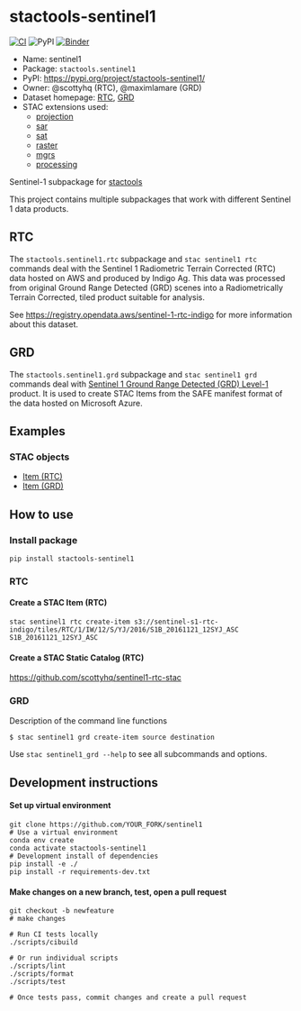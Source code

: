 # stactools-sentinel1
[![CI](https://github.com/stactools-packages/sentinel1/actions/workflows/continuous-integration.yml/badge.svg)](https://github.com/stactools-packages/sentinel1/actions/workflows/continuous-integration.yml)
![PyPI](https://img.shields.io/pypi/v/stactools-sentinel1)
[![Binder](https://mybinder.org/badge_logo.svg)](https://mybinder.org/v2/gh/stactools-packages/sentinel1/main?filepath=docs/installation_and_basic_usage.ipynb)


- Name: sentinel1
- Package: `stactools.sentinel1`
- PyPI: https://pypi.org/project/stactools-sentinel1/
- Owner: @scottyhq (RTC), @maximlamare (GRD)
- Dataset homepage: [RTC](https://registry.opendata.aws/sentinel-1-rtc-indigo/), [GRD]()
- STAC extensions used:
  - [projection](https://github.com/stac-extensions/projection/)
  - [sar](https://github.com/stac-extensions/sar)
  - [sat](https://github.com/stac-extensions/sat)
  - [raster](https://github.com/stac-extensions/raster)
  - [mgrs](https://github.com/stac-extensions/mgrs)
  - [processing](https://github.com/stac-extensions/processing)

Sentinel-1 subpackage for [stactools](https://github.com/stac-utils/stactools)

This project contains multiple subpackages that work with different Sentinel 1 data products.

## RTC

The `stactools.sentinel1.rtc` subpackage and `stac sentinel1 rtc` commands deal with the Sentinel 1 Radiometric Terrain Corrected (RTC) data hosted on AWS and produced by Indigo Ag. This data was processed from original Ground Range Detected (GRD) scenes into a Radiometrically Terrain Corrected, tiled product suitable for analysis.

See https://registry.opendata.aws/sentinel-1-rtc-indigo for more information about this dataset.

## GRD

The `stactools.sentinel1.grd` subpackage and `stac sentinel1 grd` commands deal with [Sentinel 1 Ground Range Detected (GRD) Level-1](https://sentinel.esa.int/web/sentinel/user-guides/sentinel-1-sar/resolutions/level-1-ground-range-detected) product. It is used to create STAC Items from the SAFE manifest format of the data hosted on Microsoft Azure.

## Examples

### STAC objects

- [Item (RTC)](examples/sentinel1-rtc-aws/2016/S1B_20161121_12SYJ_ASC/S1B_20161121_12SYJ_ASC.json)
- [Item (GRD)](examples/grd/item.json)

## How to use

### Install package
```
pip install stactools-sentinel1
```
### RTC

#### Create a STAC Item (RTC)
```
stac sentinel1 rtc create-item s3://sentinel-s1-rtc-indigo/tiles/RTC/1/IW/12/S/YJ/2016/S1B_20161121_12SYJ_ASC S1B_20161121_12SYJ_ASC
```

#### Create a STAC Static Catalog (RTC)
https://github.com/scottyhq/sentinel1-rtc-stac

### GRD

Description of the command line functions

```bash
$ stac sentinel1 grd create-item source destination
```

Use `stac sentinel1_grd --help` to see all subcommands and options.

## Development instructions

#### Set up virtual environment
```
git clone https://github.com/YOUR_FORK/sentinel1
# Use a virtual environment
conda env create
conda activate stactools-sentinel1
# Development install of dependencies
pip install -e ./
pip install -r requirements-dev.txt
```

#### Make changes on a new branch, test, open a pull request
```
git checkout -b newfeature
# make changes

# Run CI tests locally
./scripts/cibuild

# Or run individual scripts
./scripts/lint
./scripts/format
./scripts/test

# Once tests pass, commit changes and create a pull request
```
